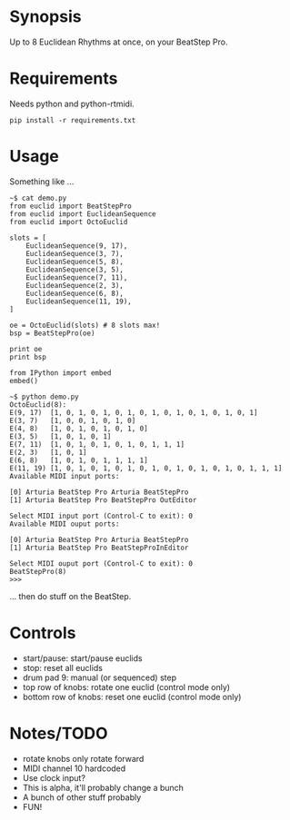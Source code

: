 # Synopsis

Up to 8 Euclidean Rhythms at once, on your BeatStep Pro.

# Requirements

Needs python and python-rtmidi.

```
pip install -r requirements.txt
```

# Usage

Something like ...

```
~$ cat demo.py
from euclid import BeatStepPro
from euclid import EuclideanSequence
from euclid import OctoEuclid

slots = [
    EuclideanSequence(9, 17),
    EuclideanSequence(3, 7),
    EuclideanSequence(5, 8),
    EuclideanSequence(3, 5),
    EuclideanSequence(7, 11),
    EuclideanSequence(2, 3),
    EuclideanSequence(6, 8),
    EuclideanSequence(11, 19),
]

oe = OctoEuclid(slots) # 8 slots max!
bsp = BeatStepPro(oe)

print oe
print bsp

from IPython import embed
embed()
```
```
~$ python demo.py
OctoEuclid(8):
E(9, 17)  [1, 0, 1, 0, 1, 0, 1, 0, 1, 0, 1, 0, 1, 0, 1, 0, 1]
E(3, 7)   [1, 0, 0, 1, 0, 1, 0]
E(4, 8)   [1, 0, 1, 0, 1, 0, 1, 0]
E(3, 5)   [1, 0, 1, 0, 1]
E(7, 11)  [1, 0, 1, 0, 1, 0, 1, 0, 1, 1, 1]
E(2, 3)   [1, 0, 1]
E(6, 8)   [1, 0, 1, 0, 1, 1, 1, 1]
E(11, 19) [1, 0, 1, 0, 1, 0, 1, 0, 1, 0, 1, 0, 1, 0, 1, 0, 1, 1, 1]
Available MIDI input ports:

[0] Arturia BeatStep Pro Arturia BeatStepPro
[1] Arturia BeatStep Pro BeatStepPro OutEditor

Select MIDI input port (Control-C to exit): 0
Available MIDI ouput ports:

[0] Arturia BeatStep Pro Arturia BeatStepPro
[1] Arturia BeatStep Pro BeatStepProInEditor

Select MIDI ouput port (Control-C to exit): 0
BeatStepPro(8)
>>>
```

... then do stuff on the BeatStep.

# Controls

* start/pause:         start/pause euclids
* stop:                reset all euclids
* drum pad 9:          manual (or sequenced) step
* top row of knobs:    rotate one euclid (control mode only)
* bottom row of knobs: reset one euclid (control mode only)

# Notes/TODO

* rotate knobs only rotate forward
* MIDI channel 10 hardcoded
* Use clock input?
* This is alpha, it'll probably change a bunch
* A bunch of other stuff probably
* FUN!
